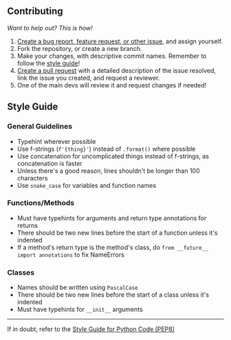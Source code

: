 ## Contributing
*Want to help out? This is how!*

1. [Create a bug report, feature request, or other issue](https://github.com/py-mine/PyMine/issues), and assign yourself.
2. Fork the repository, or create a new branch.
3. Make your changes, with descriptive commit names. Remember to follow the [style guide](#style-guide)!
4. [Create a pull request](https://github.com/py-mine/PyMine/pulls) with a detailed description of the issue resolved, link the issue you created, and request a reviewer.
5. One of the main devs will review it and request changes if needed!

## Style Guide
### General Guidelines
* Typehint wherever possible
* Use f-strings (`f'{thing}'`) instead of `.format()` where possible
* Use concatenation for uncomplicated things instead of f-strings, as concatenation is faster
* Unless there's a good reason, lines shouldn't be longer than 100 characters
* Use `snake_case` for variables and function names

### Functions/Methods
* Must have typehints for arguments and return type annotations for returns
* There should be two new lines before the start of a function unless it's indented
* If a method's return type is the method's class, do `from __future__ import annotations` to fix NameErrors

### Classes
* Names should be written using `PascalCase`
* There should be two new lines before the start of a class unless it's indented
* Must have typehints for `__init__` arguments

________

If in doubt, refer to the [Style Guide for Python Code (PEP8)](https://www.python.org/dev/peps/pep-0008/) 
